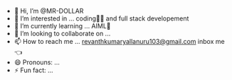 - 👋 Hi, I’m @MR-DOLLAR
- 👀 I’m interested in ... coding🧑‍💻 and full stack developement 
- 🌱 I’m currently learning ... AIML🤩
- 💞️ I’m looking to collaborate on ...
- 📫 How to reach me ... revanthkumaryallanuru103@gmail.com inbox me 👈
- 😄 Pronouns: ...
- ⚡ Fun fact: ...

<!---
MR-DOLLAR/MR-DOLLAR is a ✨ special ✨ repository because its `README.md` (this file) appears on your GitHub profile.
You can click the Preview link to take a look at your changes.
--->
